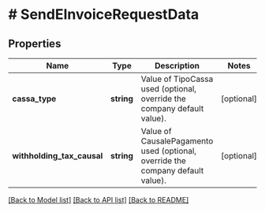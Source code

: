 # # SendEInvoiceRequestData

## Properties

Name | Type | Description | Notes
------------ | ------------- | ------------- | -------------
**cassa_type** | **string** | Value of TipoCassa used (optional, override the company default value). | [optional]
**withholding_tax_causal** | **string** | Value of CausalePagamento used (optional, override the company default value). | [optional]

[[Back to Model list]](../../README.md#models) [[Back to API list]](../../README.md#endpoints) [[Back to README]](../../README.md)
